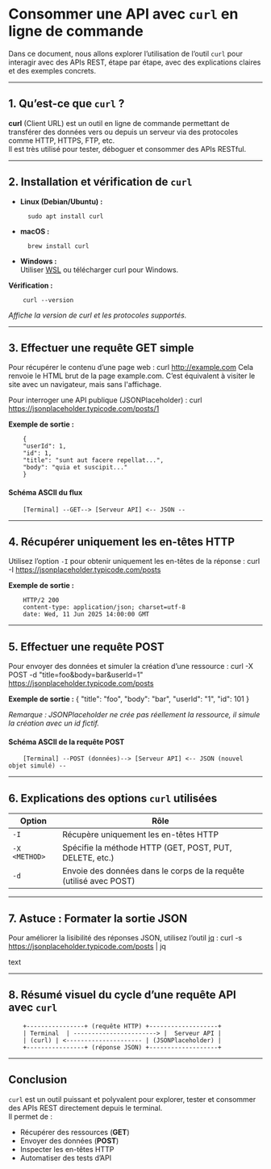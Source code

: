 
# Consommer une API avec `curl` en ligne de commande

Dans ce document, nous allons explorer l’utilisation de l’outil `curl` pour interagir avec des APIs REST, étape par étape, avec des explications claires et des exemples concrets.

---

## 1. Qu’est-ce que `curl` ?

**curl** (Client URL) est un outil en ligne de commande permettant de transférer des données vers ou depuis un serveur via des protocoles comme HTTP, HTTPS, FTP, etc.  
Il est très utilisé pour tester, déboguer et consommer des APIs RESTful.

---

## 2. Installation et vérification de `curl`

- **Linux (Debian/Ubuntu) :**  
        
        sudo apt install curl


- **macOS :**  

        brew install curl


- **Windows :**  
Utiliser [WSL](https://docs.microsoft.com/fr-fr/windows/wsl/) ou télécharger curl pour Windows.

**Vérification :**

        curl --version


*Affiche la version de curl et les protocoles supportés.*

---

## 3. Effectuer une requête GET simple

Pour récupérer le contenu d’une page web : 
        curl http://example.com
Cela renvoie le HTML brut de la page example.com. C’est équivalent à visiter le site avec un navigateur, mais sans l'affichage.

Pour interroger une API publique (JSONPlaceholder) :
        curl https://jsonplaceholder.typicode.com/posts/1


**Exemple de sortie :**

        {
        "userId": 1,
        "id": 1,
        "title": "sunt aut facere repellat...",
        "body": "quia et suscipit..."
        }



#### Schéma ASCII du flux

        [Terminal] --GET--> [Serveur API] <-- JSON --



---

## 4. Récupérer uniquement les en-têtes HTTP

Utilisez l’option `-I` pour obtenir uniquement les en-têtes de la réponse :
        curl -I https://jsonplaceholder.typicode.com/posts


**Exemple de sortie :**

        HTTP/2 200
        content-type: application/json; charset=utf-8
        date: Wed, 11 Jun 2025 14:00:00 GMT



---

## 5. Effectuer une requête POST

Pour envoyer des données et simuler la création d’une ressource :
        curl -X POST -d "title=foo&body=bar&userId=1" https://jsonplaceholder.typicode.com/posts


**Exemple de sortie :**
        {
        "title": "foo",
        "body": "bar",
        "userId": "1",
        "id": 101
        }


*Remarque : JSONPlaceholder ne crée pas réellement la ressource, il simule la création avec un id fictif.*

#### Schéma ASCII de la requête POST

        [Terminal] --POST (données)--> [Serveur API] <-- JSON (nouvel objet simulé) --



---

## 6. Explications des options `curl` utilisées

| Option         | Rôle                                                                 |
|----------------|---------------------------------------------------------------------|
| `-I`           | Récupère uniquement les en-têtes HTTP                               |
| `-X <METHOD>`  | Spécifie la méthode HTTP (GET, POST, PUT, DELETE, etc.)             |
| `-d`           | Envoie des données dans le corps de la requête (utilisé avec POST)   |

---

## 7. Astuce : Formater la sortie JSON

Pour améliorer la lisibilité des réponses JSON, utilisez l’outil [jq](https://stedolan.github.io/jq/) :
        curl -s https://jsonplaceholder.typicode.com/posts | jq

text

---

## 8. Résumé visuel du cycle d’une requête API avec `curl`

        +----------------+ (requête HTTP) +-------------------+
        | Terminal  | -----------------------> |  Serveur API |
        | (curl) | <--------------------- | (JSONPlaceholder) |
        +----------------+ (réponse JSON) +-------------------+



---

## Conclusion

`curl` est un outil puissant et polyvalent pour explorer, tester et consommer des APIs REST directement depuis le terminal.  
Il permet de :

- Récupérer des ressources (**GET**)
- Envoyer des données (**POST**)
- Inspecter les en-têtes HTTP
- Automatiser des tests d’API
